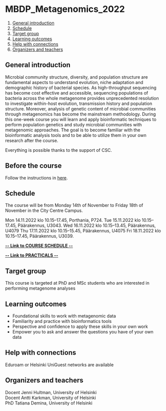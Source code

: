# MBDP_Metagenomics_2022

1. [General introduction](#General-introduction)
2. [Schedule](#Schedule)
3. [Target group](#target-group)
4. [Learning outcomes](#learning-outcomes)
5. [Help with connections](#help-with-connections)
7. [Organizers and teachers](#Organizers-and-teachers)

## General introduction

Microbial community structure, diversity, and population structure are fundamental aspects to understand evolution, niche adaptation and demographic history of bacterial species. As high-throughput sequencing has become cost effective and accessible, sequencing populations of bacteria across the whole metagenome provides unprecedented resolution to investigate within-host evolution, transmission history and population structure. Moreover, analysis of genetic content of microbial communities through metagenomics has become the mainstream methodology. During this one-week course you will learn and apply bioinformatic techniques to perform population genetics and study microbial communities with metagenomic approaches. The goal is to become familiar with the bioinformatic analysis tools and to be able to utilize them in your own research after the course.

Everything is possible thanks to the support of CSC.

## Before the course

Follow the instructions in [here](Practicals/installations.md). 

## Schedule

The course will be from Monday 14th of November to Friday 18th of November in the City Centre Campus.

Mon 14.11.2022 klo 10.15–17.45, Porthania, P724.
Tue 15.11.2022 klo 10.15–17.45, Päärakennus, U3043. 
Wed 16.11.2022 klo 10.15–13.45, Päärakennus, U4079
Thu 17.11.2022 klo 10.15–15.45, Päärakennus, U4075
Fri 18.11.2022 klo 10.15–17.45, Päärakennus, U3039.


[**-- Link to COURSE SCHEDULE --**](Schedule.md)  

[**-- Link to PRACTICALS --**](Practicals/README.md)


## Target group
This course is targeted at PhD and MSc students who are interested in performing metagenome analyses

## Learning outcomes
* Foundational skills to work with metagenomic data
* Familiarity and practice with bioinformatics tools
* Perspective and confidence to apply these skills in your own work
* Empower you to ask and answer the questions you have of your own data

## Help with connections

Eduroam or Helsinki UniGuest networks are available

## Organizers and teachers
Docent Jenni Hultman, University of Helsinki  
Docent Antti Karkman, University of Helsinki  
PhD Tatiana Demina,  University of Helsinki  
